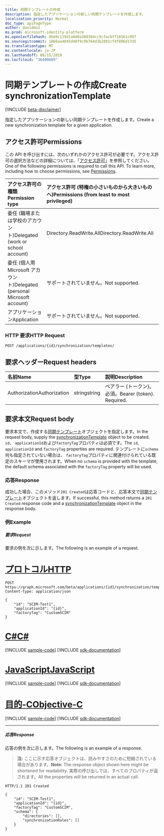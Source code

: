 ```yaml
---
title: 同期テンプレートの作成
description: 指定したアプリケーションの新しい同期テンプレートを作成します。
localization_priority: Normal
doc_type: apiPageType
author: davidmu1
ms.prod: microsoft-identity-platform
ms.openlocfilehash: 0be0c119d1a0d0a38030dcc9cfacbff16561c997
ms.sourcegitcommit: 1066aa4045d48f9c9b764d3b2891cf4f806d17d5
ms.translationtype: MT
ms.contentlocale: ja-JP
ms.lasthandoff: 08/15/2019
ms.locfileid: "36409609"
---
```

# <a name="create-synchronizationtemplate"></a><span data-ttu-id="b4ec5-103">同期テンプレートの作成</span><span class="sxs-lookup"><span data-stu-id="b4ec5-103">Create synchronizationTemplate</span></span>

[!INCLUDE [beta-disclaimer](../../includes/beta-disclaimer.md)]

<span data-ttu-id="b4ec5-104">指定したアプリケーションの新しい同期テンプレートを作成します。</span><span class="sxs-lookup"><span data-stu-id="b4ec5-104">Create a new synchronization template for a given application.</span></span>

## <a name="permissions"></a><span data-ttu-id="b4ec5-105">アクセス許可</span><span class="sxs-lookup"><span data-stu-id="b4ec5-105">Permissions</span></span>
<span data-ttu-id="b4ec5-p101">この API を呼び出すには、次のいずれかのアクセス許可が必要です。アクセス許可の選択方法などの詳細については、「[アクセス許可](/graph/permissions-reference)」を参照してください。</span><span class="sxs-lookup"><span data-stu-id="b4ec5-p101">One of the following permissions is required to call this API. To learn more, including how to choose permissions, see [Permissions](/graph/permissions-reference).</span></span>

|<span data-ttu-id="b4ec5-108">アクセス許可の種類</span><span class="sxs-lookup"><span data-stu-id="b4ec5-108">Permission type</span></span>                        | <span data-ttu-id="b4ec5-109">アクセス許可 (特権の小さいものから大きいものへ)</span><span class="sxs-lookup"><span data-stu-id="b4ec5-109">Permissions (from least to most privileged)</span></span>              |
|:--------------------------------------|:---------------------------------------------------------|
|<span data-ttu-id="b4ec5-110">委任 (職場または学校のアカウント)</span><span class="sxs-lookup"><span data-stu-id="b4ec5-110">Delegated (work or school account)</span></span>     |<span data-ttu-id="b4ec5-111">Directory.ReadWrite.All</span><span class="sxs-lookup"><span data-stu-id="b4ec5-111">Directory.ReadWrite.All</span></span>  |
|<span data-ttu-id="b4ec5-112">委任 (個人用 Microsoft アカウント)</span><span class="sxs-lookup"><span data-stu-id="b4ec5-112">Delegated (personal Microsoft account)</span></span> |<span data-ttu-id="b4ec5-113">サポートされていません。</span><span class="sxs-lookup"><span data-stu-id="b4ec5-113">Not supported.</span></span>|
|<span data-ttu-id="b4ec5-114">アプリケーション</span><span class="sxs-lookup"><span data-stu-id="b4ec5-114">Application</span></span>                            |<span data-ttu-id="b4ec5-115">サポートされていません。</span><span class="sxs-lookup"><span data-stu-id="b4ec5-115">Not supported.</span></span>| 

### <a name="http-request"></a><span data-ttu-id="b4ec5-116">HTTP 要求</span><span class="sxs-lookup"><span data-stu-id="b4ec5-116">HTTP Request</span></span>
<!-- { "blockType": "ignored" } -->
```http
POST /applications/{id}/synchronization/templates/
```

## <a name="request-headers"></a><span data-ttu-id="b4ec5-117">要求ヘッダー</span><span class="sxs-lookup"><span data-stu-id="b4ec5-117">Request headers</span></span>

| <span data-ttu-id="b4ec5-118">名前</span><span class="sxs-lookup"><span data-stu-id="b4ec5-118">Name</span></span>           | <span data-ttu-id="b4ec5-119">型</span><span class="sxs-lookup"><span data-stu-id="b4ec5-119">Type</span></span>    | <span data-ttu-id="b4ec5-120">説明</span><span class="sxs-lookup"><span data-stu-id="b4ec5-120">Description</span></span>|
|:---------------|:--------|:-----------|
| <span data-ttu-id="b4ec5-121">Authorization</span><span class="sxs-lookup"><span data-stu-id="b4ec5-121">Authorization</span></span>  | <span data-ttu-id="b4ec5-122">string</span><span class="sxs-lookup"><span data-stu-id="b4ec5-122">string</span></span>  | <span data-ttu-id="b4ec5-p102">ベアラー {トークン}。必須。</span><span class="sxs-lookup"><span data-stu-id="b4ec5-p102">Bearer {token}. Required.</span></span> |

## <a name="request-body"></a><span data-ttu-id="b4ec5-125">要求本文</span><span class="sxs-lookup"><span data-stu-id="b4ec5-125">Request body</span></span>

<span data-ttu-id="b4ec5-126">要求本文で、作成する[同期テンプレート](../resources/synchronization-synchronizationtemplate.md)オブジェクトを指定します。</span><span class="sxs-lookup"><span data-stu-id="b4ec5-126">In the request body, supply the [synchronizationTemplate](../resources/synchronization-synchronizationtemplate.md) object to be created.</span></span> <span data-ttu-id="b4ec5-127">`id`、 `applicationId`および`factoryTag`プロパティは必須です。</span><span class="sxs-lookup"><span data-stu-id="b4ec5-127">The `id`, `applicationId` and `factoryTag` properties are required.</span></span> <span data-ttu-id="b4ec5-128">テンプレートに`schema`何も指定されていない場合は、 `factoryTag`プロパティに関連付けられている既定のスキーマが使用されます。</span><span class="sxs-lookup"><span data-stu-id="b4ec5-128">When no `schema` is provided with the template, the default schema associated with the `factoryTag` property will be used.</span></span>

### <a name="response"></a><span data-ttu-id="b4ec5-129">応答</span><span class="sxs-lookup"><span data-stu-id="b4ec5-129">Response</span></span>

<span data-ttu-id="b4ec5-130">成功した場合、このメソッド`201 Created`は応答コードと、応答本文で[同期テンプレート](../resources/synchronization-synchronizationtemplate.md)オブジェクトを返します。</span><span class="sxs-lookup"><span data-stu-id="b4ec5-130">If successful, this method returns a `201 Created` response code and a [synchronizationTemplate](../resources/synchronization-synchronizationtemplate.md) object in the response body.</span></span>

### <a name="example"></a><span data-ttu-id="b4ec5-131">例</span><span class="sxs-lookup"><span data-stu-id="b4ec5-131">Example</span></span>

##### <a name="request"></a><span data-ttu-id="b4ec5-132">要求</span><span class="sxs-lookup"><span data-stu-id="b4ec5-132">Request</span></span>
<span data-ttu-id="b4ec5-133">要求の例を次に示します。</span><span class="sxs-lookup"><span data-stu-id="b4ec5-133">The following is an example of a request.</span></span>

# <a name="httptabhttp"></a>[<span data-ttu-id="b4ec5-134">プロトコル</span><span class="sxs-lookup"><span data-stu-id="b4ec5-134">HTTP</span></span>](#tab/http)
<!-- {
  "blockType": "request",
  "name": "create_synchronizationtemplate_from_synchronization"
}-->
```http
POST https://graph.microsoft.com/beta/applications/{id}/synchronization/templates
Content-type: application/json

{ 
    "id": "SCIM-Test1",
    "applicationId": "{id}",
    "factoryTag": "CustomSCIM"
}
```
# <a name="ctabcsharp"></a>[<span data-ttu-id="b4ec5-135">C#</span><span class="sxs-lookup"><span data-stu-id="b4ec5-135">C#</span></span>](#tab/csharp)
[!INCLUDE [sample-code](../includes/snippets/csharp/create-synchronizationtemplate-from-synchronization-csharp-snippets.md)]
[!INCLUDE [sdk-documentation](../includes/snippets/snippets-sdk-documentation-link.md)]

# <a name="javascripttabjavascript"></a>[<span data-ttu-id="b4ec5-136">JavaScript</span><span class="sxs-lookup"><span data-stu-id="b4ec5-136">JavaScript</span></span>](#tab/javascript)
[!INCLUDE [sample-code](../includes/snippets/javascript/create-synchronizationtemplate-from-synchronization-javascript-snippets.md)]
[!INCLUDE [sdk-documentation](../includes/snippets/snippets-sdk-documentation-link.md)]

# <a name="objective-ctabobjc"></a>[<span data-ttu-id="b4ec5-137">目的-C</span><span class="sxs-lookup"><span data-stu-id="b4ec5-137">Objective-C</span></span>](#tab/objc)
[!INCLUDE [sample-code](../includes/snippets/objc/create-synchronizationtemplate-from-synchronization-objc-snippets.md)]
[!INCLUDE [sdk-documentation](../includes/snippets/snippets-sdk-documentation-link.md)]

---


##### <a name="response"></a><span data-ttu-id="b4ec5-138">応答</span><span class="sxs-lookup"><span data-stu-id="b4ec5-138">Response</span></span>
<span data-ttu-id="b4ec5-139">応答の例を次に示します。</span><span class="sxs-lookup"><span data-stu-id="b4ec5-139">The following is an example of a response.</span></span>
><span data-ttu-id="b4ec5-140">**注:** ここに示す応答オブジェクトは、読みやすさのために短縮されている場合があります。</span><span class="sxs-lookup"><span data-stu-id="b4ec5-140">**Note:** The response object shown here might be shortened for readability.</span></span> <span data-ttu-id="b4ec5-141">実際の呼び出しでは、すべてのプロパティが返されます。</span><span class="sxs-lookup"><span data-stu-id="b4ec5-141">All the properties will be returned in an actual call.</span></span>
<!-- {
  "blockType": "response",
  "truncated": true,
  "@odata.type": "microsoft.graph.synchronizationTemplate"
} -->
```http
HTTP/1.1 201 Created

{
    "id": "SCIM-Test1",
    "applicationId": "{id}",
    "factoryTag": "CustomSCIM",
    "schema": {
        "directories": [],
        "synchronizationRules": []
    }
}
```

<!-- uuid: 8fcb5dbc-d5aa-4681-8e31-b001d5168d79
2015-10-25 14:57:30 UTC -->
<!--
{
  "type": "#page.annotation",
  "description": "Create synchronizationTemplate",
  "keywords": "",
  "section": "documentation",
  "tocPath": "",
  "suppressions": [
  ]
}
-->
